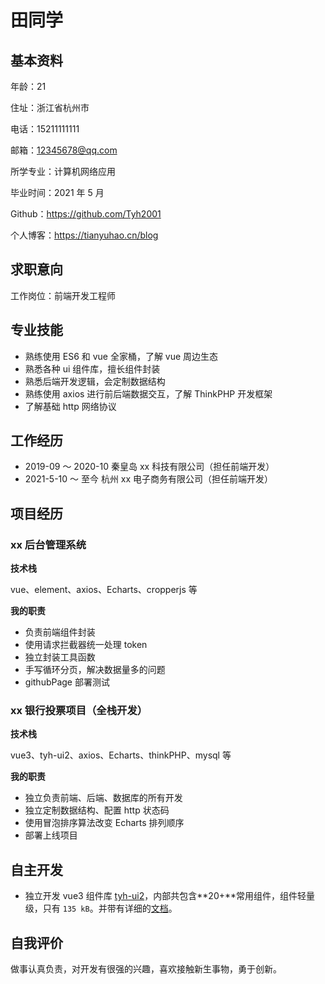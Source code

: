 # 田同学

## 基本资料

年龄：21

住址：浙江省杭州市

电话：15211111111

邮箱：12345678@qq.com

所学专业：计算机网络应用

毕业时间：2021 年 5 月

Github：https://github.com/Tyh2001

个人博客：https://tianyuhao.cn/blog

## 求职意向

工作岗位：前端开发工程师

## 专业技能

- 熟练使用 ES6 和 vue 全家桶，了解 vue 周边生态
- 熟悉各种 ui 组件库，擅长组件封装
- 熟悉后端开发逻辑，会定制数据结构
- 熟练使用 axios 进行前后端数据交互，了解 ThinkPHP 开发框架
- 了解基础 http 网络协议

## 工作经历

- 2019-09 ～ 2020-10 秦皇岛 xx 科技有限公司（担任前端开发）
- 2021-5-10 ～ 至今 杭州 xx 电子商务有限公司（担任前端开发）

## 项目经历

### xx 后台管理系统

**技术栈**

vue、element、axios、Echarts、cropperjs 等

**我的职责**

- 负责前端组件封装
- 使用请求拦截器统一处理 token
- 独立封装工具函数
- 手写循环分页，解决数据量多的问题
- githubPage 部署测试

### xx 银行投票项目（全栈开发）

**技术栈**

vue3、tyh-ui2、axios、Echarts、thinkPHP、mysql 等

**我的职责**

- 独立负责前端、后端、数据库的所有开发
- 独立定制数据结构、配置 http 状态码
- 使用冒泡排序算法改变 Echarts 排列顺序
- 部署上线项目

## 自主开发

- 独立开发 vue3 组件库 [tyh-ui2](https://github.com/Tyh2001/tyh-ui2)，内部共包含**20+**常用组件，组件轻量级，只有 `135 kB`。并带有详细的[文档](https://tianyuhao.cn/tyhui/v3)。

## 自我评价

做事认真负责，对开发有很强的兴趣，喜欢接触新生事物，勇于创新。

